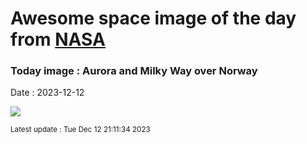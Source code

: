 
# Awesome space image of the day from [NASA](https://api.nasa.gov/)

### Today image : Aurora and Milky Way over Norway
Date : 2023-12-12

![](https://apod.nasa.gov/apod/image/2312/ArcticNight_Cobianchi_1080.jpg)

<small>Latest update : Tue Dec 12 21:11:34 2023</small>
        